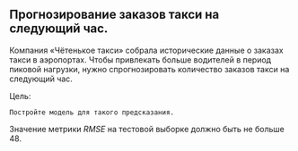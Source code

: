 ## Прогнозирование заказов такси на следующий час.

Компания «Чётенькое такси» собрала исторические данные о заказах такси в аэропортах. Чтобы привлекать больше водителей в период пиковой нагрузки, нужно спрогнозировать количество заказов такси на следующий час. 

Цель:

    Постройте модель для такого предсказания.

Значение метрики *RMSE* на тестовой выборке должно быть не больше 48.